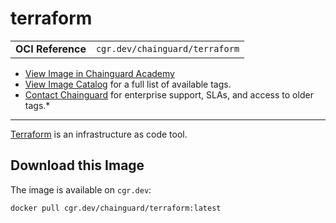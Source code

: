 <!--monopod:start-->
# terraform
| | |
| - | - |
| **OCI Reference** | `cgr.dev/chainguard/terraform` |


* [View Image in Chainguard Academy](https://edu.chainguard.dev/chainguard/chainguard-images/reference/terraform/overview/)
* [View Image Catalog](https://console.enforce.dev/images/catalog) for a full list of available tags.
* [Contact Chainguard](https://www.chainguard.dev/chainguard-images) for enterprise support, SLAs, and access to older tags.*

---
<!--monopod:end-->

<!--overview:start-->
[Terraform](https://github.com/hashicorp/terraform) is an infrastructure as code tool.
<!--overview:end-->

<!--getting:start-->
## Download this Image
The image is available on `cgr.dev`:

```
docker pull cgr.dev/chainguard/terraform:latest
```
<!--getting:end-->

<!--body:start-->
<!--body:end-->
